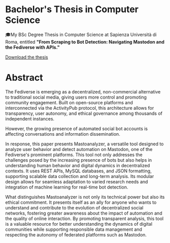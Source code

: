 # Bachelor's Thesis in Computer Science
🎓My BSc Degree Thesis in Computer Science at Sapienza Università di Roma, entitled **"From Scraping to Bot Detection: Navigating Mastodon and the Fediverse with APIs."**

[Download the thesis](Thesis.pdf)

# Abstract

The Fediverse is emerging as a decentralized, non-commercial alternative to traditional social media, giving users more control and promoting community engagement. Built on open-source platforms and interconnected via the ActivityPub protocol, this architecture allows for transparency, user autonomy, and ethical governance among thousands of independent instances.

However, the growing presence of automated social bot accounts is affecting conversations and information dissemination.

In response, this paper presents Mastoanalyzer, a versatile tool designed to analyze user behavior and detect automation on Mastodon, one of the Fediverse's prominent platforms. This tool not only addresses the challenges posed by the increasing presence of bots but also helps in understanding human behavior and digital dynamics in decentralized contexts. It uses REST APIs, MySQL databases, and JSON formatting, supporting scalable data collection and long-term analysis. Its modular design allows for seamless adaptation to varied research needs and integration of machine learning for real-time bot detection.

What distinguishes Mastoanalyzer is not only its technical power but also its ethical commitment. It presents itself as an ally for anyone who wants to understand and contribute to the evolution of decentralized social networks, fostering greater awareness about the impact of automation and the quality of online interaction. By promoting transparent analysis, this tool is a valuable resource for better understanding the dynamics of digital communities while supporting responsible data management and respecting the autonomy of federated platforms such as Mastodon.
